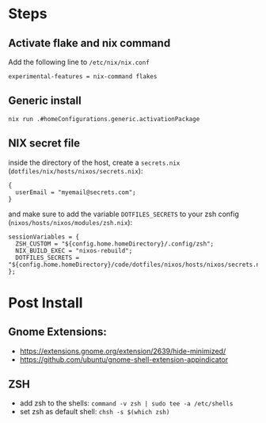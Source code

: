 # Steps

## Activate flake and nix command
Add the following line to `/etc/nix/nix.conf`
```
experimental-features = nix-command flakes
```

## Generic install

`nix run .#homeConfigurations.generic.activationPackage`


## NIX secret file
inside the directory of the host, create a `secrets.nix` (`dotfiles/nix/hosts/nixos/secrets.nix`):
```
{
  userEmail = "myemail@secrets.com";
}
```

and make sure to add the variable `DOTFILES_SECRETS` to your zsh config (`nixos/hosts/nixos/modules/zsh.nix`):
```
sessionVariables = {
  ZSH_CUSTOM = "${config.home.homeDirectory}/.config/zsh";
  NIX_BUILD_EXEC = "nixos-rebuild";
  DOTFILES_SECRETS = "${config.home.homeDirectory}/code/dotfiles/nixos/hosts/nixos/secrets.nix";
};
```

# Post Install

## Gnome Extensions:
* https://extensions.gnome.org/extension/2639/hide-minimized/
* https://github.com/ubuntu/gnome-shell-extension-appindicator

## ZSH
* add zsh to the shells: `command -v zsh | sudo tee -a /etc/shells`
* set zsh as default shell: `chsh -s $(which zsh)`
